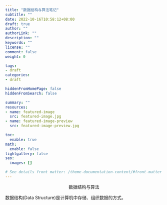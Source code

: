 ```yaml
---
title: "数据结构与算法笔记"
subtitle: ""
date: 2022-10-16T10:58:12+08:00
draft: true
author: ""
authorLink: ""
description: ""
keywords: ""
license: ""
comment: false
weight: 0

tags:
- draft
categories:
- draft

hiddenFromHomePage: false
hiddenFromSearch: false

summary: ""
resources:
- name: featured-image
  src: featured-image.jpg
- name: featured-image-preview
  src: featured-image-preview.jpg

toc:
  enable: true
math:
  enable: false
lightgallery: false
seo:
  images: []

# See details front matter: /theme-documentation-content/#front-matter
---
```


<!--more-->

<center>数据结构与算法</center>

数据结构(Data Structure)是计算机中存储、组织数据的方式。

